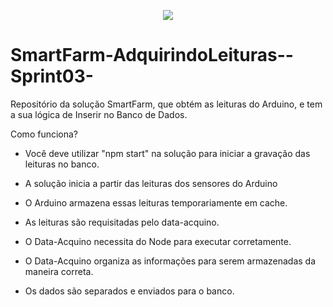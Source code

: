 <p align="center">
  <img src="SmartFarm-WebDataViz/App/public/Img/Banner SmartFarm.png"/>
</p>

# SmartFarm-AdquirindoLeituras--Sprint03-
Repositório da solução SmartFarm, que obtém as leituras do Arduino, e tem a sua lógica de Inserir no Banco de Dados.


Como funciona?

- Você deve utilizar "npm start" na solução para iniciar a gravação das leituras no banco.

- A solução inicia a partir das leituras dos sensores do Arduino

- O Arduino armazena essas leituras temporariamente em cache.

- As leituras são requisitadas pelo data-acquino.

- O Data-Acquino necessita do Node para executar corretamente.

- O Data-Acquino organiza as informações para serem armazenadas da maneira correta.

- Os dados são separados e enviados para o banco.
